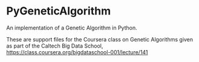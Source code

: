 # PyGeneticAlgorithm
An implementation of a Genetic Algorithm in Python.

These are support files for the Coursera class on Genetic Algorithms given as part of the Caltech Big Data School, https://class.coursera.org/bigdataschool-001/lecture/141
